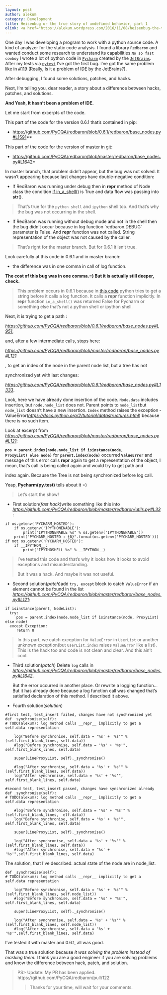 ```yaml
---
layout: post
author: alekum
category: Development
title: Heisenbug or the true story of undefined behavior, part 1
olink: <a href="https://alekum.wordpress.com/2016/11/08/heisenbug-the-true-story-of-undefined-behavior-part-1/">Original link</a>
---
```


One day I was developing a program to work with a python source code. A kind of analyzer for the static code analysis. I found a library <code>Redbaron</code> and wanted conduct some research to understand its capabilities.<code>No so fast cowboy</code> I wrote a lot of python code in <a href="https://www.jetbrains.com/pycharm/"><code>Pycharm</code></a> created by the <a href="https://www.jetbrains.com/"><code>JetBrains</code></a>. After my tests via <a href="http://doc.pytest.org/en/latest/"><code>pytest</code></a> I’ve got the first bug. I’ve got the same problem like in <a href="https://github.com/PyCQA/redbaron/issues/119">#119</a> (Really, Is it a problem of IDE by the JetBrains?).

After debugging, I found some solutions, patches, and hacks.

Next, I’m telling you, dear reader, a story about a difference between hacks, patches, and solutions.

<strong>And Yeah, It hasn’t been a problem of IDE.</strong><!--more-->

Let me start from excerpts of the code.

This part of the code for the version 0.6.1 that’s contained in pip:

<ul>
<li><a href="https://github.com/PyCQA/redbaron/blob/0.6.1/redbaron/base_nodes.py#L1591">https://github.com/PyCQA/redbaron/blob/0.6.1/redbaron/base_nodes.py#L1591</a>**</li>
</ul>

This part of the code for the version of master in git:

<ul>
<li><a href="https://github.com/PyCQA/redbaron/blob/master/redbaron/base_nodes.py#L1642">https://github.com/PyCQA/redbaron/blob/master/redbaron/base_nodes.py#L1642</a>*</li>
</ul>

In master branch, that problem didn’t appear, but the bug was not solved. It wasn’t appearing because last changes have double-negative condition:

<ul>
    <li>If RedBaron was running under debug then in <strong>repr</strong> method of Node class the condition <a href="//github.com/PyCQA/redbaron/blob/master/redbaron/base_nodes.py#L970%2a">if in_a_shell()</a> is True and data flow was passing into <strong>str</strong>().</li>
</ul>

<blockquote>That’s true for the <code>python shell</code> and <code>ipython</code> shell too. And that’s why the bug was not occurring in the shell.</blockquote>

<ul>
    <li>If RedBaron was running without debug mode and not in the shell then the bug didn’t occur because in log function ‘redbaron.DEBUG` parameter is False. And <strong>repr</strong> function was not called. String representation of the object was not caused by the caller.</li>
</ul>

<blockquote>That’s right for the master branch. But for 0.6.1 it isn’t true.</blockquote>

Look carefully at this code in 0.6.1 and in master branch:

<ul>
    <li>the difference was in one comma in call of log function.</li>
</ul>

<strong>The cost of this bug was in one comma.=) But it is actually still deeper, check.</strong>

<blockquote>This problem occurs in 0.6.1 because in <a href="https://github.com/PyCQA/redbaron/blob/0.6.1/redbaron/base_nodes.py#L1591">this code</a> python tries to get a string before it calls a log function. It calls a <strong>repr</strong> function implicitly. In <strong>repr</strong> function <code>in_a_shell()</code> was returned False for Pycharm or something else that’s not a python shell or ipython shell.</blockquote>

Next, it is trying to get a path :

<em><a href="https://github.com/PyCQA/redbaron/blob/0.6.1/redbaron/base_nodes.py#L951">https://github.com/PyCQA/redbaron/blob/0.6.1/redbaron/base_nodes.py#L951</a></em>,

and, after a few intermediate calls, stops here:

<em><a href="https://github.com/PyCQA/redbaron/blob/master/redbaron/base_nodes.py#L121">https://github.com/PyCQA/redbaron/blob/master/redbaron/base_nodes.py#L121</a></em>

, to get an index of the node in the parent node list, but a tree has not

synchronized yet with last changes:

<em><a href="https://github.com/PyCQA/redbaron/blob/0.6.1/redbaron/base_nodes.py#L1333">https://github.com/PyCQA/redbaron/blob/0.6.1/redbaron/base_nodes.py#L1333</a></em>.

Look, here we have already done insertion of the code. <code>Node.data</code> includes insertion, but <code>node.node_list</code> does not. Parent points to <code>node_list</code>but <code>node_list</code> doesn’t have a new insertion. <code>Index</code> method raises the exception - ValueError(<em><a href="https://docs.python.org/2/tutorial/datastructures.html">https://docs.python.org/2/tutorial/datastructures.html</a></em>) because there is no such item.

Look at excerpt from <em><a href="https://github.com/PyCQA/redbaron/blob/master/redbaron/base_nodes.py#L121">https://github.com/PyCQA/redbaron/blob/master/redbaron/base_nodes.py#L121</a></em>:

<strong><code>pos = parent.index(node.node_list if isinstance(node, ProxyList) else node)</code></strong> for <strong><code>parent.index(node)</code></strong> occurred <strong><code>ValueError</code></strong> and message of this error calls <strong>repr</strong> again to get a representation of the object, I mean, that’s call is being called again and would try to get path and

index again. Because the Tree is not being synchronized before log call.

Yeap, <strong>Pycharm(py.test)</strong> tells about it =)

<blockquote>Let’s start the show!</blockquote>

<ul>
    <li>First solution(<em>fast hack</em>)write something like this into <em><a href="https://github.com/PyCQA/redbaron/blob/master/redbaron/utils.py#L33">https://github.com/PyCQA/redbaron/blob/master/redbaron/utils.py#L33</a></em>:</li>
</ul>

<pre class="prettyprint"><code class="language-python hljs "><span class="hljs-keyword">if</span> os.getenv(<span class="hljs-string">'PYCHARM_HOSTED'</span>):
    <span class="hljs-keyword">if</span> os.getenv(<span class="hljs-string">'IPYTHONENABLE'</span>):
        print(<span class="hljs-string">"IPYTHONENABLE %s"</span> % os.getenv(<span class="hljs-string">'IPYTHONENABLE'</span>))
    print(<span class="hljs-string">"PYCHARM_HOSTED : {0}"</span>.format(os.getenv(<span class="hljs-string">'PYCHARM_HOSTED'</span>)))
<span class="hljs-keyword">if</span> <span class="hljs-keyword">not</span> os.getenv(<span class="hljs-string">'PYCHARM_HOSTED'</span>):
    <span class="hljs-keyword">if</span> __IPYTHON__:
        print(<span class="hljs-string">"IPYTHOSHELL %s"</span> % __IPYTHON__)</code></pre>

<blockquote>I’ve tested this code and that’s why it looks how it looks to avoid exceptions and misunderstanding.

But it was a hack. And maybe it was not useful.</blockquote>

<ul>
    <li>Second solution(<em>patch</em>)add <code>try, except</code> block to catch <code>ValueError</code> if an element cannot be found in the list <em><a href="https://github.com/PyCQA/redbaron/blob/master/redbaron/base_nodes.py#L121">https://github.com/PyCQA/redbaron/blob/master/redbaron/base_nodes.py#L121</a></em>:</li>
</ul>

<pre class="prettyprint"><code class="language-python hljs "><span class="hljs-keyword">if</span> isinstance(parent, NodeList):
  <span class="hljs-keyword">try</span>:
     pos = parent.index(node.node_list <span class="hljs-keyword">if</span> isinstance(node, ProxyList) <span class="hljs-keyword">else</span> node)
  <span class="hljs-keyword">except</span> Exception:
     <span class="hljs-keyword">return</span> <span class="hljs-number">0</span></code></pre>

<blockquote>In this part, we catch exception for <code>ValueError</code> in <code>UserList</code> or another unknown exception(but <code>UserList.index</code> raises <code>ValueError</code> like a list). This is the hack too and code is not clean and clear. And this ain’t cool.</blockquote>

<ul>
    <li>Third solution(<em>patch</em>)
Delete <code>log</code> calls in <em><a href="https://github.com/PyCQA/redbaron/blob/master/redbaron/base_nodes.py#L1642">https://github.com/PyCQA/redbaron/blob/master/redbaron/base_nodes.py#L1642</a></em>.

But the error occurred in another place. Or rewrite a logging function… But it has already done because a log function call was changed that’s satisfied declaration of this method. I described it above.</li>
    <li>Fourth solution(<em>solution</em>)</li>
</ul>

<pre class="prettyprint"><code class="language-python hljs "><span class="hljs-comment">#first test, test_insert failed, changes have not synchronized yet</span>
<span class="hljs-function"><span class="hljs-keyword">def</span> <span class="hljs-title">_synchronise</span><span class="hljs-params">(self)</span>:</span> 
<span class="hljs-comment"># TODO(alekum): log method calls __repr__ implicitly to get a self.data representation </span>

    log(<span class="hljs-string">"Before synchronise, self.data = '%s' + '%s'"</span> % (self.first_blank_lines, self.data))
    <span class="hljs-comment">#log("Before synchronise, self.data = '%s' + '%s'", self.first_blank_lines, self.data)</span>

    super(LineProxyList, self)._synchronise()

    <span class="hljs-comment">#log("After synchronise, self.data = '%s' + '%s'" % (self.first_blank_lines, self.data)) </span>
    log(<span class="hljs-string">"After synchronise, self.data = '%s' + '%s'"</span>, self.first_blank_lines, self.data)</code></pre>

<pre class="prettyprint"><code class="language-python hljs "><span class="hljs-comment">#second test, test_insert passed, changes have synchronized already</span>
<span class="hljs-function"><span class="hljs-keyword">def</span> <span class="hljs-title">_synchronise</span><span class="hljs-params">(self)</span>:</span> 
<span class="hljs-comment"># TODO(alekum): log method calls __repr__ implicitly to get a self.data representation </span>

    <span class="hljs-comment">#log("Before synchronise, self.data = '%s' + '%s'" % (self.first_blank_lines,  elf.data)) </span>
    log(<span class="hljs-string">"Before synchronise, self.data = '%s' + '%s'"</span>, self.first_blank_lines, self.data)

    super(LineProxyList, self)._synchronise()

    log(<span class="hljs-string">"After synchronise, self.data = '%s' + '%s'"</span> % (self.first_blank_lines, self.data))
    <span class="hljs-comment">#log("After synchronise, self.data = '%s' + '%s'",self.first_blank_lines, self.data)</span></code></pre>

The solution, that I've described: actual state of the node are in node_list.

<pre class="prettyprint"><code class="language-python hljs "><span class="hljs-function"><span class="hljs-keyword">def</span> <span class="hljs-title">_synchronise</span><span class="hljs-params">(self)</span>:</span> 
<span class="hljs-comment"># TODO(alekum): log method calls __repr__ implicitly to get a self.data representation </span>

    log(<span class="hljs-string">"Before synchronise, self.data = '%s' + '%s'"</span> % (self.first_blank_lines, self.node_list))
    <span class="hljs-comment">#log("Before synchronise, self.data = '%s' + '%s'", self.first_blank_lines, self.data) </span>

    super(LineProxyList, self)._synchronise()

    log(<span class="hljs-string">"After synchronise, self.data = '%s' + '%s'"</span> % (self.first_blank_lines, self.node_list))
    <span class="hljs-comment">#log("After synchronise, self.data = '%s' + '%s'",self.first_blank_lines, self.data)</span></code></pre>

I’ve tested it with master and 0.6.1, all was good.

That was a true solution because <em>it was solving the problem instead of masking them.</em> I think you are a good engineer if you are solving problems and know the difference between hack, patch, and solution.

<blockquote>PS>
Update:
My PR has been applied.
https://github.com/PyCQA/redbaron/pull/122
<blockquote>Thanks for your time, will wait for your comments.</blockquote>
</blockquote>

